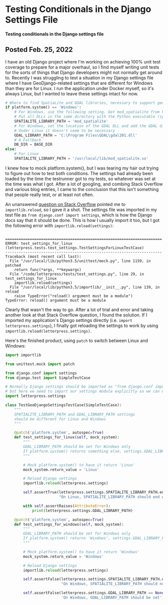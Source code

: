 # Testing Conditionals in the Django Settings File

#### Testing conditionals in the Django settings file  

## Posted Feb. 25, 2022

I have an old Django project where I'm working on achieving 100% unit test coverage to prepare for a major overhaul, so I find myself writing unit tests for the sorts of things that Django developers might not normally get around to. Recently I was struggling to test a situation in my Django settings file where I have GeoDjango-related settings that are different for Windows than they are for Linux. I run the application under Docker myself, so it's always Linux, but I wanted to leave these settings intact for now. 

```python
# Where to find SpatiaLite and GDAL libraries, necessary to support geodatabase stuff in SQLite
if platform.system() == 'Windows':
    # For Windows, use the following setting. Get mod_spatialite from http://www.gaia-gis.it/gaia-sins/
    # Put all DLLs in the same directory with the Python executable (system and probably also virtualenv)
    SPATIALITE_LIBRARY_PATH = 'mod_spatialite'
    # For Windows, set the location of the GDAL DLL and add the GDAL directory to your PATH for the other DLLs
    # Under Linux it doesn't seem to be necessary
    GDAL_LIBRARY_PATH = 'C:\Program Files\GDAL\gdal201.dll'
    # A Fallback
    DB_DIR = BASE_DIR
else:
    # For Linux
    SPATIALITE_LIBRARY_PATH = '/usr/local/lib/mod_spatialite.so'
```

I knew how to mock platform.system(), but I was tearing my hair out trying to figure out how to test both conditions. The settings had already been loaded by the time the testrunner got to my tests, so whatever was set at the time was what I got. After a lot of googling, and combing Stack Overflow and various blog entries, I came to the conclusion that this isn't something that people really test, or at least not often.

An unanswered [question on Stack Overflow](https://stackoverflow.com/questions/62582344/testing-django-settings-behavior-with-unittest-and-python) pointed me to `importlib.reload`, so I gave it a shot. The settings file was imported in my test file as `from django.conf import settings`, which is how the Django docs say that it should be done. This is how I usually import it too, but I got the following error with `importlib.reload(settings)`:

```

======================================================================
ERROR: test_settings_for_linux (letterpress.tests.test_settings.TestSettingsForLinuxTestCase)
----------------------------------------------------------------------
Traceback (most recent call last):
  File "/usr/local/lib/python3.5/unittest/mock.py", line 1159, in patched
    return func(*args, **keywargs)
  File "/code/letterpress/tests/test_settings.py", line 29, in test_settings_for_linux
    importlib.reload(settings)
  File "/usr/local/lib/python3.5/importlib/__init__.py", line 139, in reload
    raise TypeError("reload() argument must be a module")
TypeError: reload() argument must be a module

```
Clearly that wasn't the way to go. After a lot of trial and error and taking another look at that Stack Overflow question, I found the solution. If I imported my application's Django settings directly (i.e. `import letterpress.settings`), I finally got reloading the settings to work by using `importlib.reload(letterpress.settings)`. 

Here's the finished product, using `patch` to switch between Linux and Windows:
 
```python
import importlib

from unittest.mock import patch

from django.conf import settings
from django.test import SimpleTestCase

# Normally Django settings should be imported as "from django.conf import settings"
# but here we need to import our settings module explicitly so we can manually reload it
import letterpress.settings

class TestGeoDjangoSettingsTestCase(SimpleTestCase):
    """
    SPATIALITE_LIBRARY_PATH and GDAL_LIBRARY_PATH settings
    should be different for Linux and Windows
    """

    @patch('platform.system', autospec=True)
    def test_settings_for_linux(self, mock_system):
        """
        GDAL_LIBRARY_PATH should be set for Windows only
        If platform.system() returns something else, settings.GDAL_LIBRARY_PATH shouldn't be set
        """

        # Mock platform.system() to have it return 'Linux'
        mock_system.return_value = 'Linux'

        # Reload Django settings
        importlib.reload(letterpress.settings)

        self.assertTrue(letterpress.settings.SPATIALITE_LIBRARY_PATH.endswith('.so'),
                        "On Linux, SPATIALITE_LIBRARY_PATH should end with '.so'")

        with self.assertRaises(AttributeError):
            print(letterpress.settings.GDAL_LIBRARY_PATH)

    @patch('platform.system', autospec=True)
    def test_settings_for_windows(self, mock_system):
        """
        GDAL_LIBRARY_PATH should be set for Windows only
        If platform.system() returns 'Windows', settings.GDAL_LIBRARY_PATH should be set
        """

        # Mock platform.system() to have it return 'Windows'
        mock_system.return_value = 'Windows'

        # Reload Django settings
        importlib.reload(letterpress.settings)

        self.assertFalse(letterpress.settings.SPATIALITE_LIBRARY_PATH.endswith('.so'),
                         "On Windows, SPATIALITE_LIBRARY_PATH should not end with '.so'")

        self.assertFalse(letterpress.settings.GDAL_LIBRARY_PATH == None,
                         'On Windows, GDAL_LIBRARY_PATH should be set')
```


